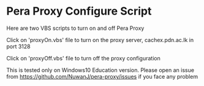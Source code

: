 # Pera Proxy Configure Script
Here are two VBS scripts to turn on and off Pera Proxy


Click on 'proxyOn.vbs' file to turn on the proxy server, cachex.pdn.ac.lk in port 3128


Click on 'proxyOff.vbs' file to turn off the proxy configuration


This is tested only on Windows10 Education version. Please open an issue from https://github.com/NuwanJ/pera-proxy/issues if you face any problem

